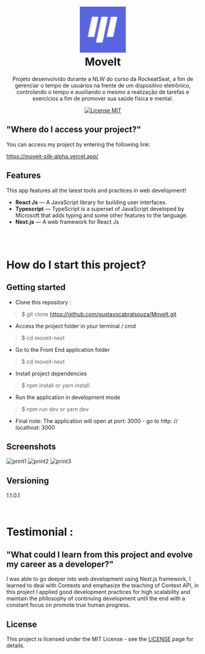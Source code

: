 <h1 align="center">
<br>
    <img src="https://github.com/gustavocabralsouza/MoveIt/blob/master/public/favicon.png" alt="MoveIt" width="120">
  

  
<br>
MoveIt
</h1>

<p align="center">Projeto desenvolvido durante a NLW do curso da RockeatSeat, a fim de gerenciar o tempo de usuários na frente de um dispositivo eletrônico, controlando o tempo e auxiliando o mesmo a realização de tarefas e exercícios a fim de promover sua saúde física e mental.</p>

<p align="center">
  <a href="https://opensource.org/licenses/MIT">
    <img src="https://img.shields.io/badge/License-MIT-blue.svg" alt="License MIT">
  </a>
</p>

## "Where do I access your project?"


You can access my project by entering the following link:

https://moveit-silk-alpha.vercel.app/

## Features
[//]: # (Add the features of your project here:)
This app features all the latest tools and practices in web development!

-  **React Js** — A JavaScript library for building user interfaces.
-  **Typescript** — TypeScript is a superset of JavaScript developed by Microsoft that adds typing and some other features to the language.
-  **Next.js** — A web framework for React Js
<br>


<br>

# How do I start this project?


## Getting started

* Clone this repository :
>    $ git clone https://github.com/gustavocabralsouza/MoveIt.git
* Access the project folder in your terminal / cmd
>    $ cd moveit-next
* Go to the Front End application folder
>    $ cd moveit-next
* Install project dependencies
>    $ npm install or yarn install
* Run the application in development mode
>    $ npm run dev or yarn dev
* Final note: The application will open at port: 3000 - go to http: // localhost: 3000

## Screenshots
![print1](https://user-images.githubusercontent.com/78655626/109403937-1610ce00-7940-11eb-9749-b36e03b43cdd.PNG)
![print2](https://user-images.githubusercontent.com/78655626/109403946-2628ad80-7940-11eb-895e-d6a53f74794b.PNG)
![print3](https://user-images.githubusercontent.com/78655626/109403950-29bc3480-7940-11eb-92a9-cd98a0f39f77.PNG)




## Versioning
 
1.1.0.1
 
<br>

# Testimonial :

## "What could I learn from this project and evolve my career as a developer?"
I was able to go deeper into web development using Next.js framework, I learned to deal with Contexts and emphasize the teaching of Context API, in this project I applied good development practices for high scalability and maintain the philosophy of continuing development until the end with a constant focus on promote true human progress.



## License

This project is licensed under the MIT License - see the [LICENSE](https://opensource.org/licenses/MIT) page for details.